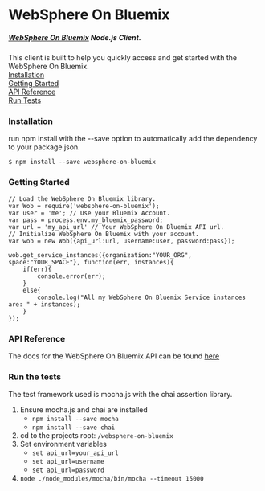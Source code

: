 # WebSphere On Bluemix
##### [WebSphere On Bluemix](https://console.ng.bluemix.net/docs/services/ApplicationServeronCloud/index.html) Node.js Client.

This client is built to help you quickly access and get started with the WebSphere On Bluemix.  
[Installation](#installation)  
[Getting Started](#getting-started)  
[API Reference](#api-reference)  
[Run Tests](#run-the-tests)  


### Installation
run npm install with the --save option to automatically add the dependency to your package.json.

`$ npm install --save websphere-on-bluemix`

### Getting Started
```
// Load the WebSphere On Bluemix library.
var Wob = require('websphere-on-bluemix');
var user = 'me'; // Use your Bluemix Account.
var pass = process.env.my_bluemix_password;
var url = 'my_api_url' // Your WebSphere On Bluemix API url.
// Initialize WebSphere On Bluemix with your account.
var wob = new Wob({api_url:url, username:user, password:pass});

wob.get_service_instances({organization:"YOUR_ORG", space:"YOUR_SPACE"}, function(err, instances){
	if(err){
		console.error(err);
	}
	else{
		console.log("All my WebSphere On Bluemix Service instances are: " + instances);
	}
});
```

### API Reference
The docs for the WebSphere On Bluemix API can be found [here](https://new-console.ng.bluemix.net/apidocs/212)

### Run the tests
  The test framework used is mocha.js with the chai assertion library.

1. Ensure mocha.js and chai are installed
   * `npm install --save mocha`
   * `npm install --save chai`
1. cd to the projects root: `/websphere-on-bluemix`
1. Set environment variables
   * `set api_url=your_api_url`
   * `set api_url=username`
   * `set api_url=password`
1. `node ./node_modules/mocha/bin/mocha --timeout 15000`